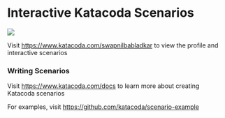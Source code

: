 # Interactive Katacoda Scenarios

[![](http://shields.katacoda.com/katacoda/swapnilbabladkar/count.svg)](https://www.katacoda.com/swapnilbabladkar "Get your profile on Katacoda.com")

Visit https://www.katacoda.com/swapnilbabladkar to view the profile and interactive scenarios

### Writing Scenarios
Visit https://www.katacoda.com/docs to learn more about creating Katacoda scenarios

For examples, visit https://github.com/katacoda/scenario-example

